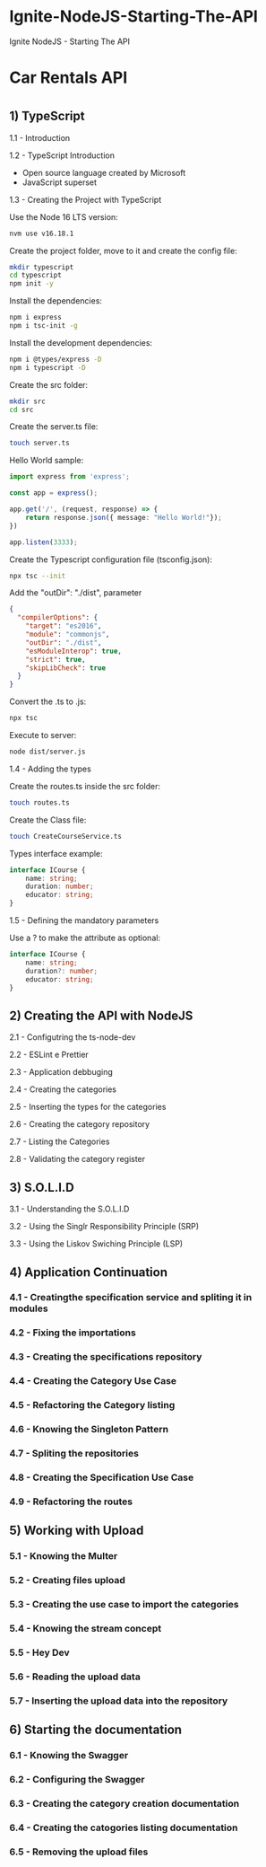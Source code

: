 # Ignite-NodeJS-Starting-The-API
Ignite NodeJS - Starting The API

<h1>Car Rentals API<h1>


<h2>1) TypeScript</h2>

1.1 - Introduction

1.2 - TypeScript Introduction
- Open source language created by Microsoft
- JavaScript superset


1.3 - Creating the Project with TypeScript

Use the Node 16 LTS version:
```sh
nvm use v16.18.1
```

Create the project folder, move to it and create the config file:
```sh
mkdir typescript
cd typescript
npm init -y
```
Install the dependencies:
```sh
npm i express
npm i tsc-init -g
```

Install the development dependencies:
```sh
npm i @types/express -D
npm i typescript -D
```

Create the src folder:
```sh
mkdir src
cd src
```

Create the server.ts file:
```sh
touch server.ts
```

Hello World sample:
```ts
import express from 'express';

const app = express();

app.get('/', (request, response) => {
    return response.json({ message: "Hello World!"});
})

app.listen(3333);
```

Create the Typescript configuration file (tsconfig.json):
```sh
npx tsc --init
```

Add the "outDir": "./dist", parameter
```json
{
  "compilerOptions": {
    "target": "es2016",
    "module": "commonjs",
    "outDir": "./dist",
    "esModuleInterop": true, 
    "strict": true,
    "skipLibCheck": true
  }
}
```

Convert the .ts to .js:
```sh
npx tsc
```

Execute to server:
```sh
node dist/server.js
```

1.4 - Adding the types

Create the routes.ts inside the src folder:
```sh
touch routes.ts
```
Create the Class file:
```sh
touch CreateCourseService.ts
```

Types interface example:
```ts
interface ICourse {
    name: string;
    duration: number;
    educator: string;
}
```

1.5 - Defining the mandatory parameters

Use a ? to make the attribute as optional:
```ts
interface ICourse {
    name: string;
    duration?: number;
    educator: string;
}
```

<h2>2) Creating the API with NodeJS</h2>

2.1 - Configutring the ts-node-dev

2.2 - ESLint e Prettier

2.3 - Application debbuging

2.4 - Creating the categories

2.5 - Inserting the types for the categories

2.6 - Creating the category repository

2.7 - Listing the Categories

2.8 - Validating the category register

<h2>3) S.O.L.I.D</h2>

3.1 - Understanding the S.O.L.I.D

3.2 - Using the Singlr Responsibility Principle (SRP)

3.3 - Using the Liskov Swiching Principle (LSP)

<h2>4) Application Continuation</h2>

<h3>4.1 - Creatingthe specification service and spliting it in modules</h3>

<h3>4.2 - Fixing the importations</h3>

<h3>4.3 - Creating the specifications repository</h3>

<h3>4.4 - Creating the Category Use Case</h3>

<h3>4.5 - Refactoring the Category listing</h3>

<h3>4.6 - Knowing the Singleton Pattern</h3>

<h3>4.7 - Spliting the repositories</h3>

<h3>4.8 - Creating the Specification Use Case</h3>

<h3>4.9 - Refactoring the routes</h3>

<h2>5) Working with Upload</h2>

<h3>5.1 - Knowing the Multer</h3>

<h3>5.2 - Creating files upload</h3>

<h3>5.3 - Creating the use case to import the categories</h3>

<h3>5.4 - Knowing the stream concept</h3>

<h3>5.5 - Hey Dev</h3>

<h3>5.6 - Reading the upload data</h3>

<h3>5.7 - Inserting the upload data into the repository</h3>


<h2>6) Starting the documentation</h2>

<h3>6.1 - Knowing the Swagger</h3>

<h3>6.2 - Configuring the Swagger</h3>

<h3>6.3 - Creating the category creation documentation</h3>

<h3>6.4 - Creating the catogories listing documentation</h3>

<h3>6.5 - Removing the upload files</h3>